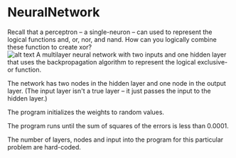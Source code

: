 # NeuralNetwork

Recall that a perceptron – a single-neuron – can used to represent the logical functions and, or, nor, and nand.  How can you logically combine these function to create xor?  
![alt text](http://vlm1.uta.edu/~athitsos/courses/cse4308_fall2011/exams/exam3/answer12.png)
A multilayer neural network with two inputs and one hidden layer that uses the backpropagation algorithm to represent the logical exclusive-or function.

The network has two nodes in the hidden layer and one node in the output layer.  (The input layer isn't a true layer – it just passes the input to the hidden layer.) 

The program initializes the weights to random values.  

The program runs until the sum of squares of the errors is less than 0.0001.  

The number of layers, nodes and input into the program for this particular problem are hard-coded. 

